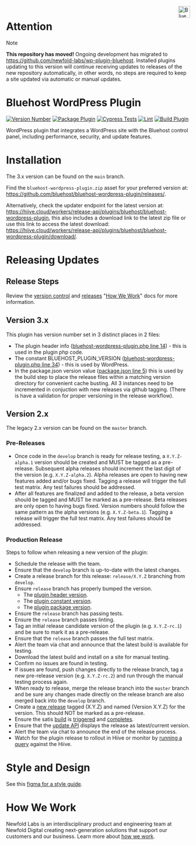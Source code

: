 <a href="https://bluehost.com/" target="_blank">
    <img src="https://raw.githubusercontent.com/bluehost/bluehost-wordpress-plugin/main/assets/svg/bluehost-logo.svg" alt="Bluehost Logo" title="Bluehost" align="right" height="32" />
</a>

# Attention
> [!NOTE]
> **This repository has moved!**
> Ongoing development has migrated to https://github.com/newfold-labs/wp-plugin-bluehost.
> Installed plugins updating to this version will continue receiving updates to releases of the new repository automatically, in other words, no steps are required to keep a site updated via automatic or manual updates.

# Bluehost WordPress Plugin
[![Version Number](https://img.shields.io/github/v/release/bluehost/bluehost-wordpress-plugin?color=21a0ed&labelColor=333333)](https://github.com/bluehost/bluehost-wordpress-plugin/releases)
[![Package Plugin](https://github.com/bluehost/bluehost-wordpress-plugin/actions/workflows/upload-asset-on-release.yml/badge.svg?event=release)](https://github.com/bluehost/bluehost-wordpress-plugin/actions/workflows/upload-asset-on-release.yml)
[![Cypress Tests](https://github.com/bluehost/bluehost-wordpress-plugin/actions/workflows/cypress.yml/badge.svg?branch=main)](https://github.com/bluehost/bluehost-wordpress-plugin/actions/workflows/cypress.yml)
[![Lint](https://github.com/bluehost/bluehost-wordpress-plugin/actions/workflows/lint.yml/badge.svg?branch=main)](https://github.com/bluehost/bluehost-wordpress-plugin/actions/workflows/lint.yml)
[![Build Plugin](https://github.com/bluehost/bluehost-wordpress-plugin/actions/workflows/upload-artifact-on-push.yml/badge.svg?branch=main)](https://github.com/bluehost/bluehost-wordpress-plugin/actions/workflows/upload-artifact-on-push.yml)

WordPress plugin that integrates a WordPress site with the Bluehost control panel, including performance, security, and update features.

# Installation

The 3.x version can be found on the `main` branch.

Find the `bluehost-wordpress-plugin.zip` asset for your preferred version at: https://github.com/bluehost/bluehost-wordpress-plugin/releases/.

Alternatively, check the updater endpoint for the latest version at: https://hiive.cloud/workers/release-api/plugins/bluehost/bluehost-wordpress-plugin, this also includes a download link to the latest zip file or use this link to access the latest download: https://hiive.cloud/workers/release-api/plugins/bluehost/bluehost-wordpress-plugin/download/.

# Releasing Updates

## Release Steps

Review the [version control](https://newfold-labs.github.io/how-we-work/9-version-control.html) and [releases](https://newfold-labs.github.io/how-we-work/10-releases.html) "[How We Work](https://newfold-labs.github.io/how-we-work/)"
docs for more information.
## Version 3.x

This plugin has version number set in 3 distinct places in 2 files:

- The plugin header info ([bluehost-wordpress-plugin.php line 14](bluehost-wordpress-plugin.php#14)) - this is used in the plugin php code.
- The constant BLUEHOST_PLUGIN_VERSION ([bluehost-wordpress-plugin.php line 34](bluehost-wordpress-plugin.php#L34)) - this is used by WordPress.
- In the package.json version value ([package.json line 5](package.json#L5)) this is used by the build step to place the release files within a matching version directory for convenient cache busting. All 3 instances need to be incremented in conjuction with new releases via github tagging. (There is have a validation for proper versioning in the release workflow).

## Version 2.x
The legacy 2.x version can be found on the `master` branch. 

### Pre-Releases

- Once code in the `develop` branch is ready for release testing, a `X.Y.Z-alpha.1` version should be created and MUST be tagged as a pre-release. Subsequent alpha releases should increment the last digit of the version (e.g. `X.Y.Z-alpha.2`). Alpha releases are open to having new features added and/or bugs fixed. Tagging a release will trigger the full test matrix. Any test failures should be addressed.
- After all features are finalized and added to the release, a beta version should be tagged and MUST be marked as a pre-release. Beta releases are only open to having bugs fixed. Version numbers should follow the same pattern as the alpha versions (e.g. `X.Y.Z-beta.1`). Tagging a release will trigger the full test matrix. Any test failures should be addressed.

### Production Release

Steps to follow when releasing a new version of the plugin:

- Schedule the release with the team.
- Ensure that the `develop` branch is up-to-date with the latest changes.
- Create a release branch for this release: `release/X.Y.Z` branching from `develop`.
- Ensure `release` branch has properly bumped the version.
  - The [plugin header version](bluehost-wordpress-plugin.php#L5).
  - The [plugin constant version](bluehost-wordpress-plugin.php#L35).
  - The [plugin package version](package.json#L5).
- Ensure the `release` branch has passing tests.
- Ensure the `release` branch passes linting.
- Tag an initial release candidate version of the plugin (e.g. `X.Y.Z-rc.1`) and be sure to mark it as a pre-release.
- Ensure that the `release` branch passes the full test matrix.
- Alert the team via chat and announce that the latest build is available for testing.
- Download the latest build and install on a site for manual testing.
- Confirm no issues are found in testing. 
- If issues are found, push changes directly to the release branch, tag a new pre-release
  version (e.g. `X.Y.Z-rc.2`) and run through the manual testing process again.
- When ready to release, merge the release branch into the `master` branch and be sure any changes made directly on the release branch are also merged back into the `develop` branch.
- Create a [new release](https://github.com/bluehost/bluehost-wordpress-plugin/releases/new) tagged (X.Y.Z) and
  named (Version X.Y.Z) for the version. This should NOT be marked as a pre-release.
- Ensure the satis [build](https://bluehost.github.io/satis/#bluehost/bluehost-wordpress-plugin)
  is [triggered](https://github.com/bluehost/bluehost-wordpress-plugin/actions/workflows/satis-webhook.yml)
  and [completes](https://github.com/bluehost/satis/actions).
- Ensure that the [update API](https://hiive.cloud/workers/release-api/plugins/bluehost/bluehost-wordpress-plugin/)
  displays the release as latest/current version.
- Alert the team via chat to announce the end of the release process.
- Watch for the plugin release to rollout in Hiive or monitor by [running a query](https://github.com/bluehost/bluehost-wordpress-hub/wiki/Queries#brand-plugin-rollout) against the Hiive.

# Style and Design
See this [figma for a style guide](https://www.figma.com/file/pNcxXb2avx36YAWOD1XkgZ/Bluehost-Project-SP?type=design&t=j2AyR9xIPKwWeFjO-0).

# How We Work
Newfold Labs is an interdisciplinary product and engineering team at Newfold Digital creating next-generation solutions that support our customers and our business. Learn more about [how we work](https://github.com/newfold-labs/how-we-work).

